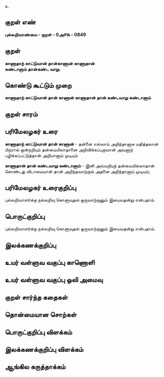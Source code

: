 உ

## குறள் எண் 

**புல்லறிவாண்மை - குறள் - 0அ௪௯ - 0849**

## குறள் 

**காணாதாற் காட்டுவான் தான்காணான் காணாதான்  
கண்டானாம் தான்கண்ட வாறு.**

## கொண்டு கூட்டும் முறை

**காணாதாற் காட்டுவான் தான் காணான் காணாதான் தான் கண்டவாறு கண்டானாம்** 

## குறள் சாரம் 


## பரிமேலழகர் உரை

**காணாதாற் காட்டுவான் தான் காணான்** - தன்னை எல்லாம் அறிந்தானாக மதித்தலான் பிறரால் ஒன்றறியும் தன்மையிலாதானை அறிவிக்கப்புகுவான் அவனாற் பழிக்கப்பட்டுத்தான் அறியானாய் முடியும் 

**காணாதான் தான் கண்டவாறு கண்டானாம்** - இனி அவ்வறியுந் தன்மையில்லாதான் கொண்டது விடாமையான் தான் அறிந்தவாற்றால் அதனை அறிந்தானாய் முடியும்; 

## பரிமேலழகர் உரைகுறிப்பு   

புல்லறிவாளர்க்கு நல்லறிவு கொளுவுதல் ஒருவாற்றானும் இயைவதன்று என்பதாம்.

## பொருட்குறிப்பு 

புல்லறிவாளர்க்கு நல்லறிவு கொளுவுதல் ஒருவாற்றானும் இயைவதன்று என்பதாம்.

## இலக்கணக்குறிப்பு  


## உயர் வள்ளுவ வகுப்பு காணொளி


## உயர் வள்ளுவ வகுப்பு ஒலி அமைவு 

 
## குறள் சார்ந்த கதைகள் 


## தொன்மையான சொற்கள்


## பொருட்குறிப்பு விளக்கம்


## இலக்கணக்குறிப்பு விளக்கம்


## ஆங்கில கருத்தாக்கம் 


